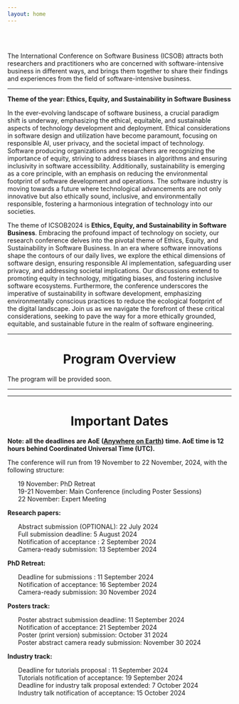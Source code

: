 ```yaml
---
layout: home
---
```


<br/>


<br>

The International Conference on Software Business (ICSOB) attracts both researchers and practitioners who are concerned with software-intensive business in different ways, and brings them together to share their findings and experiences from the field of software-intensive business.

<hr>

<b class="display-4" style="text-align: center;">Theme of the year: Ethics, Equity, and Sustainability in Software Business </b>

In the ever-evolving landscape of software business, a crucial paradigm shift is underway, emphasizing the ethical, equitable, and sustainable aspects of technology development and deployment. Ethical considerations in software design and utilization have become paramount, focusing on responsible AI, user privacy, and the societal impact of technology. Software producing organizations and researchers are recognizing the importance of equity, striving to address biases in algorithms and ensuring inclusivity in software accessibility. Additionally, sustainability is emerging as a core principle, with an emphasis on reducing the environmental footprint of software development and operations. The software industry is moving towards a future where technological advancements are not only innovative but also ethically sound, inclusive, and environmentally responsible, fostering a harmonious integration of technology into our societies.

The theme of ICSOB2024 is <b>Ethics, Equity, and Sustainability in Software Business</b>. Embracing the profound impact of technology on society, our research conference delves into the pivotal theme of Ethics, Equity, and Sustainability in Software Business. In an era where software innovations shape the contours of our daily lives, we explore the ethical dimensions of software design, ensuring responsible AI implementation, safeguarding user privacy, and addressing societal implications. Our discussions extend to promoting equity in technology, mitigating biases, and fostering inclusive software ecosystems. Furthermore, the conference underscores the imperative of sustainability in software development, emphasizing environmentally conscious practices to reduce the ecological footprint of the digital landscape. Join us as we navigate the forefront of these critical considerations, seeking to pave the way for a more ethically grounded, equitable, and sustainable future in the realm of software engineering.

<hr>
<h1 class="display-4" style="text-align: center;">
        Program Overview
    </h1>
<img src="/assets/images/Program123.png" alt="">

<br>
The program will be provided soon.
<hr>

<hr>

<div>
    <h1 class="display-4" style="text-align: center;">
        Important Dates
    </h1>
      <b>Note: all the deadlines are AoE (<b><a href="https://www.worldtimeserver.com/time-zones/aoe/#:~:text=Anywhere%20on%20Earth%20or%20AoE,the%20Pacific%20all%20year%20round." target="_blank">Anywhere on Earth</a></b>) time. AoE time is 12 hours behind Coordinated Universal Time (UTC).</b>
    <br>
    <p>The conference will run from 19 November to 22 November, 2024, with the following structure:
        <ul style="list-style: none;">
            <li>19 November: PhD Retreat</li>
            <li>19-21 November: Main Conference (including Poster Sessions)</li>
            <li>22 November: Expert Meeting</li>
        </ul>    
    </p>
    <p class="lead">
    <p><b>Research papers:</b>
    <ul style="list-style: none;">
    <li>Abstract submission (OPTIONAL): 22 July 2024</li>
    <li>Full submission deadline: 5 August 2024</li>
    <li>Notification of acceptance : 2 September 2024</li>
    <li>Camera-ready submission: 13 September 2024</li>
    </ul>
    </p>
    </p>
    <p><b>PhD Retreat:</b></p>
    <ul style="list-style: none;">
        <li>Deadline for submissions : 11 September 2024</li>
        <li>Notification of acceptance: 16 September 2024</li>
        <li>Camera-ready submission: 30 November 2024</li>
    </ul>
    <p><b>Posters track:</b></p>
    <ul style="list-style: none;">
        <li>Poster abstract submission deadline: 11 September 2024</li>
        <li>Notification of acceptance: 21 September 2024</li>
        <li>Poster (print version) submission: October 31 2024</li>
        <li>Poster abstract camera ready submission: November 30 2024</li>
    </ul>
        <p><b>Industry track:</b></p>
    <ul style="list-style: none;">
        <li>Deadline for tutorials proposal : 11 September 2024</li>
        <li>Tutorials notification of acceptance: 19 September 2024</li>
        <li>Deadline for industry talk proposal extended: 7 October 2024</li>
        <li>Industry talk notification of acceptance:  15 October 2024</li>
    </ul>
</div>
